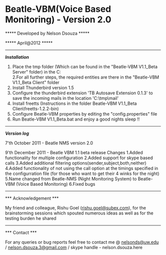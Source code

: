 # Beatle-VBM(Voice Based Monitoring) - Version 2.0

***** Developed by Nelson Dsouza *****

***** April@2012 *****
___________________________________________________________________________

***Installation***

1. Place the tmp folder (Which can be found in the "Beatle-VBM V1.1_Beta Server" folder) in the C:\
2.For all further steps, the required entities are there in the "Beatle-VBM V1.1_Beta Client" folder
3. Install Thunderbird version 1.5 
4. Configure the thunderbird extension 'TB Autosave Extension 0.1.3' to save the incoming mails in the location 'C:\tmp\mail\'
5. Install freetts (Instructions in the folder Beatle-VBM V1.1_Beta Clien\freetts-1.2.2-bin)
6. Configure Beatle-VBM properties by editing the "config.properties" file
7. Run Beatle-VBM V1.1_Beta.bat and enjoy a good nights sleep !!

___________________________________________________________________________

***Version log***

7'th October 2011 - Beatle NMS version 2.0

9'th December 2011 - Beatle VBM 1.1 beta release
Changes
1.Added functionality for multiple configuration
2.Added support for skype based calls
3.Added additional filtering options(sender,subject,both,neither)
4.Added functionality of not using the call option at the timings specified in the configurration file (for those who want to get their 4 winks for the night)
5.Name changed from Beatle-NMS (Night Monitoring System) to Beatle-VBM (Voice Based Monitoring)
6.Fixed bugs

___________________________________________________________________________

*** Acknowledgement ***

My friend and colleague, Rishu Goel (rishu.goel@subex.com), for the brainstorming sessions which spouted numerous ideas as well as for the testing burden he shared 

___________________________________________________________________________

*** Contact ***

For any queries or bug reports feel free to contact me @
nelsonds@uw.edu / nelson.dsouza.3@gmail.com / skype handle - nelson.dsouza.here
